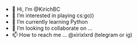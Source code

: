- 👋 Hi, I’m @KirichBC
- 👀 I’m interested in playing cs:go))
- 🌱 I’m currently learning Python
- 💞️ I’m looking to collaborate on ...
- 📫 How to reach me ... @xirixlxrd (telegram or ig)

<!---
KirichBC/KirichBC is a ✨ special ✨ repository because its `README.md` (this file) appears on your GitHub profile.
You can click the Preview link to take a look at your changes.
--->
